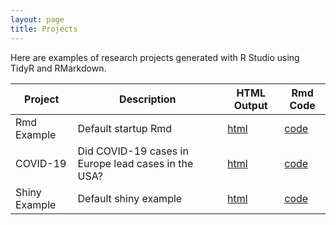 ```yaml
---
layout: page
title: Projects
---
```


Here are examples of research projects generated with R Studio using TidyR and RMarkdown.

Project | Description | HTML Output | Rmd Code
--- | --- | --- | ---
Rmd Example | Default startup Rmd | [html](https://DuncanJMUG.github.io/Project.html) | [code](https://DuncanJMUG.github.io/Project.rmd)
COVID-19 | Did COVID-19 cases in Europe lead cases in the USA? | [html](https://paulmbeaumont.github.io/CovidData/) | [code](https://github.com/paulmbeaumont/CovidData)
Shiny Example | Default shiny example | [html](https://datadogs87.shinyapps.io/shinyExample) | [code](https://github.com/datadogs87/shinyExample)
